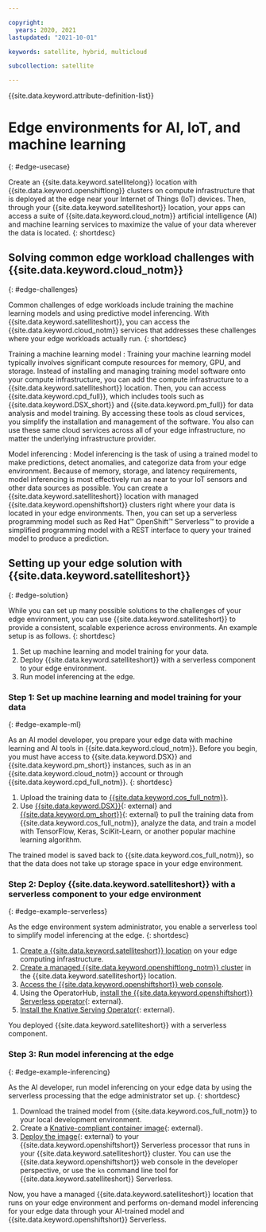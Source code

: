 ```yaml
---

copyright:
  years: 2020, 2021
lastupdated: "2021-10-01"

keywords: satellite, hybrid, multicloud

subcollection: satellite

---
```


{{site.data.keyword.attribute-definition-list}}

# Edge environments for AI, IoT, and machine learning
{: #edge-usecase}

Create an {{site.data.keyword.satellitelong}} location with {{site.data.keyword.openshiftlong}} clusters on compute infrastructure that is deployed at the edge near your Internet of Things (IoT) devices. Then, through your {{site.data.keyword.satelliteshort}} location, your apps can access a suite of {{site.data.keyword.cloud_notm}} artificial intelligence (AI) and machine learning services to maximize the value of your data wherever the data is located.
{: shortdesc}

## Solving common edge workload challenges with {{site.data.keyword.cloud_notm}}
{: #edge-challenges}

Common challenges of edge workloads include training the machine learning models and using predictive model inferencing. With {{site.data.keyword.satelliteshort}}, you can access the {{site.data.keyword.cloud_notm}} services that addresses these challenges where your edge workloads actually run.
{: shortdesc}

Training a machine learning model
:    Training your machine learning model typically involves significant compute resources for memory, GPU, and storage. Instead of installing and managing training model software onto your compute infrastructure, you can add the compute infrastructure to a {{site.data.keyword.satelliteshort}} location. Then, you can access {{site.data.keyword.cpd_full}}, which includes tools such as {{site.data.keyword.DSX_short}} and {{site.data.keyword.pm_full}} for data analysis and model training. By accessing these tools as cloud services, you simplify the installation and management of the software. You also can use these same cloud services across all of your edge infrastructure, no matter the underlying infrastructure provider.

Model inferencing
:    Model inferencing is the task of using a trained model to make predictions, detect anomalies, and categorize data from your edge environment. Because of memory, storage, and latency requirements, model inferencing is most effectively run as near to your IoT sensors and other data sources as possible. You can create a {{site.data.keyword.satelliteshort}} location with managed {{site.data.keyword.openshiftshort}} clusters right where your data is located in your edge environments. Then, you can set up a serverless programming model such as Red Hat&trade; OpenShift&trade; Serverless&trade; to provide a simplified programming model with a REST interface to query your trained model to produce a prediction.


## Setting up your edge solution with {{site.data.keyword.satelliteshort}}
{: #edge-solution}

While you can set up many possible solutions to the challenges of your edge environment, you can use {{site.data.keyword.satelliteshort}} to provide a consistent, scalable experience across environments. An example setup is as follows.
{: shortdesc}

1. Set up machine learning and model training for your data.
2. Deploy {{site.data.keyword.satelliteshort}} with a serverless component to your edge environment.
3. Run model inferencing at the edge.

### Step 1: Set up machine learning and model training for your data
{: #edge-example-ml}

As an AI model developer, you prepare your edge data with machine learning and AI tools in {{site.data.keyword.cloud_notm}}. Before you begin, you must have access to {{site.data.keyword.DSX}} and {{site.data.keyword.pm_short}} instances, such as in an {{site.data.keyword.cloud_notm}} account or through {{site.data.keyword.cpd_full_notm}}.
{: shortdesc}

1. Upload the training data to [{{site.data.keyword.cos_full_notm}}](/docs/cloud-object-storage?topic=cloud-object-storage-getting-started-cloud-object-storage).
2. Use [{{site.data.keyword.DSX}}](https://dataplatform.cloud.ibm.com/docs/content/wsj/analyze-data/data-science.html){: external} and [{{site.data.keyword.pm_short}}](https://dataplatform.cloud.ibm.com/docs/content/wsj/analyze-data/ml-overview.html){: external} to pull the training data from {{site.data.keyword.cos_full_notm}}, analyze the data, and train a model with TensorFlow, Keras, SciKit-Learn, or another popular machine learning algorithm. 

The trained model is saved back to {{site.data.keyword.cos_full_notm}}, so that the data does not take up storage space in your edge environment.

### Step 2: Deploy {{site.data.keyword.satelliteshort}} with a serverless component to your edge environment
{: #edge-example-serverless}

As the edge environment system administrator, you enable a serverless tool to simplify model inferencing at the edge.
{: shortdesc} 

1. [Create a {{site.data.keyword.satelliteshort}} location](/docs/satellite?topic=satellite-locations#location-create) on your edge computing infrastructure.
2. [Create a managed {{site.data.keyword.openshiftlong_notm}} cluster](/docs/satellite?topic=openshift-satellite-clusters) in the {{site.data.keyword.satelliteshort}} location.
3. [Access the {{site.data.keyword.openshiftshort}} web console](/docs/openshift?topic=openshift-access_cluster#access_cluster_sat).
3. Using the OperatorHub, [install the {{site.data.keyword.openshiftshort}} Serverless operator](https://docs.openshift.com/container-platform/4.6/serverless/serverless-getting-started.html){: external}.
4. [Install the Knative Serving Operator](https://docs.openshift.com/container-platform/4.6/serverless/serverless-getting-started.html){: external}.

You deployed {{site.data.keyword.satelliteshort}} with a serverless component.

### Step 3: Run model inferencing at the edge
{: #edge-example-inferencing}

As the AI developer, run model inferencing on your edge data by using the serverless processing that the edge administrator set up.
{: shortdesc}

1. Download the trained model from {{site.data.keyword.cos_full_notm}} to your local development environment.
2. Create a [Knative-compliant container image](https://knative.dev/docs/serving/samples/hello-world/helloworld-python/index.html){: external}.
3. [Deploy the image](https://developers.redhat.com/blog/2020/04/30/serverless-applications-made-faster-and-simpler-with-openshift-serverless-ga/){: external} to your {{site.data.keyword.openshiftshort}} Serverless processor that runs in your {{site.data.keyword.satelliteshort}} cluster. You can use the {{site.data.keyword.openshiftshort}} web console in the developer perspective, or use the `kn` command line tool for {{site.data.keyword.satelliteshort}} Serverless.

Now, you have a managed {{site.data.keyword.satelliteshort}} location that runs on your edge environment and performs on-demand model inferencing for your edge data through your AI-trained model and {{site.data.keyword.openshiftshort}} Serverless.
